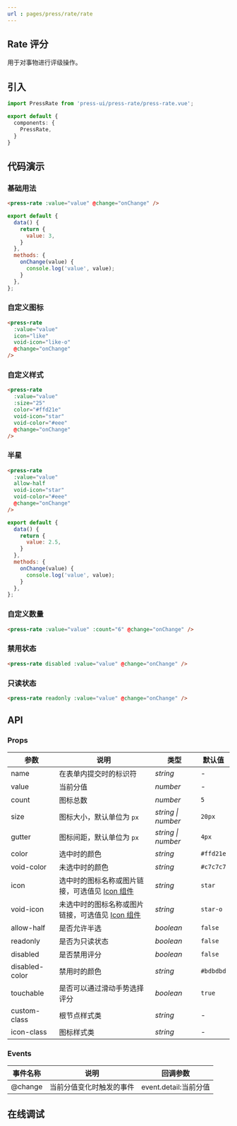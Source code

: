 ```yaml
---
url : pages/press/rate/rate
---
```


## Rate 评分

用于对事物进行评级操作。


## 引入

```ts
import PressRate from 'press-ui/press-rate/press-rate.vue';

export default {
  components: {
    PressRate,
  }
}
```

## 代码演示

### 基础用法

```html
<press-rate :value="value" @change="onChange" />
```

```javascript
export default {
  data() {
    return {
      value: 3,
    }
  },
  methods: {
    onChange(value) {
      console.log('value', value);
    }
  },
};
```

### 自定义图标

```html
<press-rate
  :value="value"
  icon="like"
  void-icon="like-o"
  @change="onChange"
/>
```

### 自定义样式

```html
<press-rate
  :value="value"
  :size="25"
  color="#ffd21e"
  void-icon="star"
  void-color="#eee"
  @change="onChange"
/>
```

### 半星

```html
<press-rate
  :value="value"
  allow-half
  void-icon="star"
  void-color="#eee"
  @change="onChange"
/>
```

```javascript
export default {
  data() {
    return {
      value: 2.5,
    }
  },
  methods: {
    onChange(value) {
      console.log('value', value);
    }
  },
};
```

### 自定义数量

```html
<press-rate :value="value" :count="6" @change="onChange" />
```

### 禁用状态

```html
<press-rate disabled :value="value" @change="onChange" />
```

### 只读状态

```html
<press-rate readonly :value="value" @change="onChange" />
```



## API

### Props

| 参数           | 说明                                                                  | 类型               | 默认值    |
| -------------- | --------------------------------------------------------------------- | ------------------ | --------- |
| name           | 在表单内提交时的标识符                                                | _string_           | -         |
| value          | 当前分值                                                              | _number_           | -         |
| count          | 图标总数                                                              | _number_           | `5`       |
| size           | 图标大小，默认单位为 `px`                                             | _string \| number_ | `20px`    |
| gutter         | 图标间距，默认单位为 `px`                                             | _string \| number_ | `4px`     |
| color          | 选中时的颜色                                                          | _string_           | `#ffd21e` |
| void-color     | 未选中时的颜色                                                        | _string_           | `#c7c7c7` |
| icon           | 选中时的图标名称或图片链接，可选值见 [Icon 组件](./press-icon-plus)   | _string_           | `star`    |
| void-icon      | 未选中时的图标名称或图片链接，可选值见 [Icon 组件](./press-icon-plus) | _string_           | `star-o`  |
| allow-half     | 是否允许半选                                                          | _boolean_          | `false`   |
| readonly       | 是否为只读状态                                                        | _boolean_          | `false`   |
| disabled       | 是否禁用评分                                                          | _boolean_          | `false`   |
| disabled-color | 禁用时的颜色                                                          | _string_           | `#bdbdbd` |
| touchable      | 是否可以通过滑动手势选择评分                                          | _boolean_          | `true`    |
| custom-class   | 根节点样式类                                                          | _string_           | -         |
| icon-class     | 图标样式类                                                            | _string_           | -         |

### Events

| 事件名称 | 说明                     | 回调参数              |
| -------- | ------------------------ | --------------------- |
| @change  | 当前分值变化时触发的事件 | event.detail:当前分值 |


## 在线调试

<debug-online />
